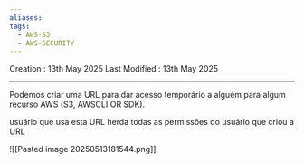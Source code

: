 ```yaml
---
aliases: 
tags:
  - AWS-S3
  - AWS-SECURITY
---
```

Creation : 13th May 2025
Last Modified : 13th May 2025
___
Podemos criar uma URL para dar acesso temporário a alguém para algum recurso AWS (S3, AWSCLI OR SDK).

usuário que usa esta URL herda todas as permissões do usuário que criou a URL

![[Pasted image 20250513181544.png]]
